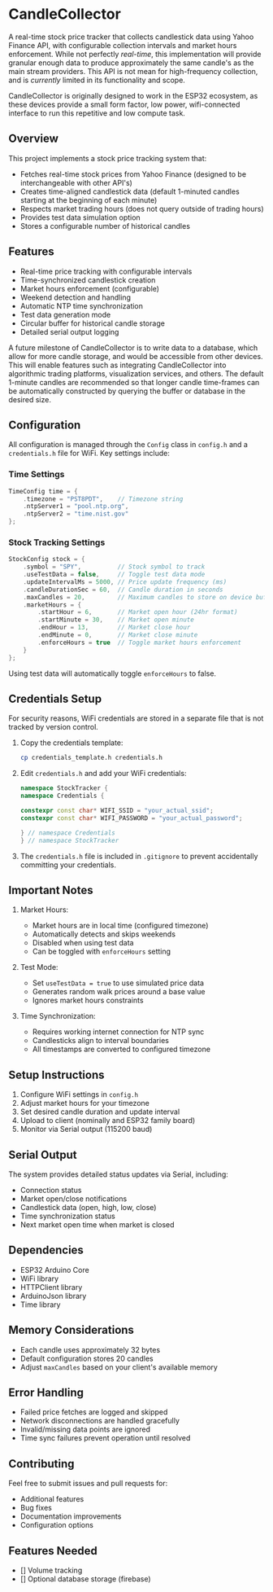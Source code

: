 # CandleCollector
A real-time stock price tracker that collects candlestick data using Yahoo Finance API, with configurable collection intervals and market hours enforcement. While not perfectly *real-time*, this implementation will provide granular enough data to produce approximately the same candle's as the main stream providers. This API is not mean for high-frequency collection, and is *currently* limited in its functionality and scope. 

CandleCollector is originally designed to work in the ESP32 ecosystem, as these devices provide a small form factor, low power, wifi-connected interface to run this repetitive and low compute task.

## Overview

This project implements a stock price tracking system that:
- Fetches real-time stock prices from Yahoo Finance (designed to be interchangeable with other API's)
- Creates time-aligned candlestick data (default 1-minuted candles starting at the beginning of each minute)
- Respects market trading hours (does not query outside of trading hours)
- Provides test data simulation option
- Stores a configurable number of historical candles

## Features

- Real-time price tracking with configurable intervals
- Time-synchronized candlestick creation
- Market hours enforcement (configurable)
- Weekend detection and handling
- Automatic NTP time synchronization
- Test data generation mode
- Circular buffer for historical candle storage
- Detailed serial output logging

A future milestone of CandleCollector is to write data to a database, which allow for more candle storage, and would be accessible from other devices. This will enable features such as integrating CandleCollector into algorithmic trading platforms, visualization services, and others. The default 1-minute candles are recommended so that longer candle time-frames can be automatically constructed by querying the buffer or database in the desired size.

## Configuration

All configuration is managed through the `Config` class in `config.h` and a `credentials.h` file for WiFi. Key settings include:

### Time Settings
```cpp
TimeConfig time = {
    .timezone = "PST8PDT",    // Timezone string
    .ntpServer1 = "pool.ntp.org",
    .ntpServer2 = "time.nist.gov"
};
```

### Stock Tracking Settings
```cpp
StockConfig stock = {
    .symbol = "SPY",          // Stock symbol to track
    .useTestData = false,     // Toggle test data mode
    .updateIntervalMs = 5000, // Price update frequency (ms)
    .candleDurationSec = 60,  // Candle duration in seconds
    .maxCandles = 20,         // Maximum candles to store on device buffer
    .marketHours = {
        .startHour = 6,       // Market open hour (24hr format)
        .startMinute = 30,    // Market open minute
        .endHour = 13,        // Market close hour
        .endMinute = 0,       // Market close minute
        .enforceHours = true  // Toggle market hours enforcement
    }
};
```
Using test data will automatically toggle `enforceHours` to false.

## Credentials Setup

For security reasons, WiFi credentials are stored in a separate file that is not tracked by version control.

1. Copy the credentials template:
   ```bash
   cp credentials_template.h credentials.h
   ```

2. Edit `credentials.h` and add your WiFi credentials:
   ```cpp
   namespace StockTracker {
   namespace Credentials {
   
   constexpr const char* WIFI_SSID = "your_actual_ssid";
   constexpr const char* WIFI_PASSWORD = "your_actual_password";
   
   } // namespace Credentials
   } // namespace StockTracker
   ```

3. The `credentials.h` file is included in `.gitignore` to prevent accidentally committing your credentials.


## Important Notes

1. Market Hours:
   - Market hours are in local time (configured timezone)
   - Automatically detects and skips weekends
   - Disabled when using test data
   - Can be toggled with `enforceHours` setting

2. Test Mode:
   - Set `useTestData = true` to use simulated price data
   - Generates random walk prices around a base value
   - Ignores market hours constraints

3. Time Synchronization:
   - Requires working internet connection for NTP sync
   - Candlesticks align to interval boundaries
   - All timestamps are converted to configured timezone

## Setup Instructions

1. Configure WiFi settings in `config.h`
2. Adjust market hours for your timezone
3. Set desired candle duration and update interval
4. Upload to client (nominally and ESP32 family board)
5. Monitor via Serial output (115200 baud)

## Serial Output

The system provides detailed status updates via Serial, including:
- Connection status
- Market open/close notifications
- Candlestick data (open, high, low, close)
- Time synchronization status
- Next market open time when market is closed

## Dependencies

- ESP32 Arduino Core
- WiFi library
- HTTPClient library
- ArduinoJson library
- Time library

## Memory Considerations

- Each candle uses approximately 32 bytes
- Default configuration stores 20 candles
- Adjust `maxCandles` based on your client's available memory

## Error Handling

- Failed price fetches are logged and skipped
- Network disconnections are handled gracefully
- Invalid/missing data points are ignored
- Time sync failures prevent operation until resolved

## Contributing

Feel free to submit issues and pull requests for:
- Additional features
- Bug fixes
- Documentation improvements
- Configuration options


## Features Needed
- [] Volume tracking
- [] Optional database storage (firebase)